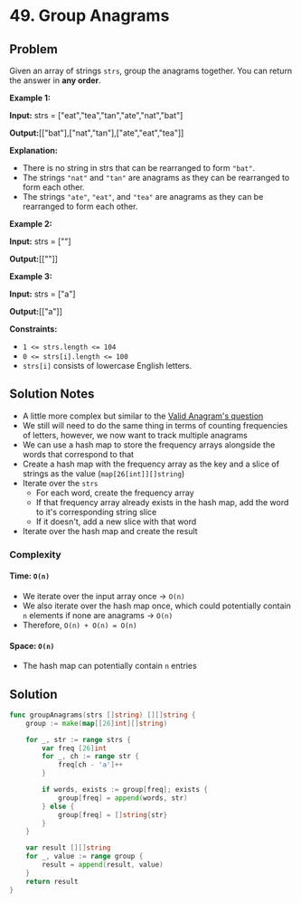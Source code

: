 # 49. Group Anagrams

## Problem

Given an array of strings `strs`, group the anagrams together. You can return the answer in **any order**.

**Example 1:**

**Input:** strs = \["eat","tea","tan","ate","nat","bat"\]

**Output:**\[\["bat"\],\["nat","tan"\],\["ate","eat","tea"\]\]

**Explanation:**

- There is no string in strs that can be rearranged to form `"bat"`.
- The strings `"nat"` and `"tan"` are anagrams as they can be rearranged to form each other.
- The strings `"ate"`, `"eat"`, and `"tea"` are anagrams as they can be rearranged to form each other.

**Example 2:**

**Input:** strs = \[""\]

**Output:**\[\[""\]\]

**Example 3:**

**Input:** strs = \["a"\]

**Output:**\[\["a"\]\]

**Constraints:**

- `1 <= strs.length <= 104`
- `0 <= strs[i].length <= 100`
- `strs[i]` consists of lowercase English letters.

## Solution Notes
- A little more complex but similar to the [Valid Anagram's question](./Easy%20-%20242.%20Valid%20Anagram/docs.md)
- We still will need to do the same thing in terms of counting frequencies of letters, however, we now want to track multiple anagrams
- We can use a hash map to store the frequency arrays alongside the words that correspond to that
- Create a hash map with the frequency array as the key and a slice of strings as the value (`map[26[int]][]string`)
- Iterate over the `strs`
    + For each word, create the frequency array
    + If that frequency array already exists in the hash map, add the word to it's corresponding string slice
    + If it doesn't, add a new slice with that word
- Iterate over the hash map and create the result

### Complexity
#### Time: `O(n)`
- We iterate over the input array once -> `O(n)`
- We also iterate over the hash map once, which could potentially contain `n` elements if none are anagrams -> `O(n)`
- Therefore, `O(n) + O(n) = O(n)`

#### Space: `O(n)`
- The hash map can potentially contain `n` entries

## Solution

```go
func groupAnagrams(strs []string) [][]string {
	group := make(map[[26]int][]string)

	for _, str := range strs {
		var freq [26]int
		for _, ch := range str {
			freq[ch - 'a']++
		}

		if words, exists := group[freq]; exists {
			group[freq] = append(words, str)
		} else {
			group[freq] = []string{str}
		}
	}

	var result [][]string
	for _, value := range group {
		result = append(result, value)
	}
	return result 
}
```

